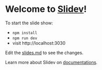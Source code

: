 # Welcome to [Slidev](https://github.com/slidevjs/slidev)!

To start the slide show:

- `npm install`
- `npm run dev`
- visit http://localhost:3030

Edit the [slides.md](./slides_save.md) to see the changes.

Learn more about Slidev on [documentations](https://sli.dev/).

